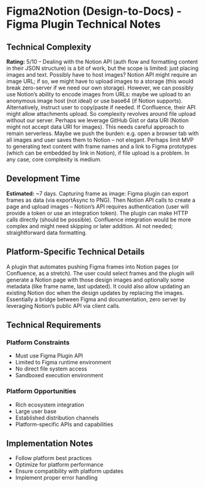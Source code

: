 # Figma2Notion (Design-to-Docs) - Figma Plugin Technical Notes

## Technical Complexity
**Rating:** 5/10 – Dealing with the Notion API (auth flow and formatting content in their JSON structure) is a bit of work, but the scope is limited: just placing images and text. Possibly have to host images? Notion API might require an image URL; if so, we might have to upload images to a storage (this would break zero-server if we need our own storage). However, we can possibly use Notion’s ability to encode images from URLs: maybe we upload to an anonymous image host (not ideal) or use base64 (if Notion supports). Alternatively, instruct user to copy/paste if needed. If Confluence, their API might allow attachments upload. So complexity revolves around file upload without our server. Perhaps we leverage GitHub Gist or data URI (Notion might not accept data URI for images). This needs careful approach to remain serverless. Maybe we push the burden: e.g. open a browser tab with all images and user saves them to Notion – not elegant. Perhaps limit MVP to generating text content with frame names and a link to Figma prototypes (which can be embedded by link in Notion), if file upload is a problem. In any case, core complexity is medium.

## Development Time
**Estimated:** ~7 days. Capturing frame as image: Figma plugin can export frames as data (via exportAsync to PNG). Then Notion API calls to create a page and upload images – Notion’s API requires authentication (user will provide a token or use an integration token). The plugin can make HTTP calls directly (should be possible). Confluence integration would be more complex and might need skipping or later addition. AI not needed; straightforward data formatting.

## Platform-Specific Technical Details
A plugin that automates pushing Figma frames into Notion pages (or Confluence, as a stretch). The user could select frames and the plugin will generate a Notion page with those design images and optionally some metadata (like frame name, last updated). It could also allow updating an existing Notion doc when the design updates by replacing the images. Essentially a bridge between Figma and documentation, zero server by leveraging Notion’s public API via client calls.

## Technical Requirements

### Platform Constraints
- Must use Figma Plugin API
- Limited to Figma runtime environment
- No direct file system access
- Sandboxed execution environment

### Platform Opportunities
- Rich ecosystem integration
- Large user base
- Established distribution channels
- Platform-specific APIs and capabilities

## Implementation Notes
- Follow platform best practices
- Optimize for platform performance
- Ensure compatibility with platform updates
- Implement proper error handling
